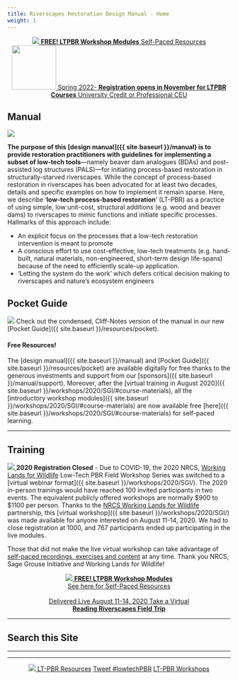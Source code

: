```yaml
---
title: Riverscapes Restoration Design Manual - Home
weight: 1
---
```

<div align="center">
<a class=" button hollow" href="{{ site.baseurl }}/resources/Topics"><img src="{{ site.baseurl }}/assets/images/PBR-LT_round_30.png">  <b>FREE!  LTPBR Workshop Modules</b>   Self-Paced Resources  <i class="fa fa-leanpub" aria-hidden="true"></i>  </a>
<br>
<a class=" button hollow" href="{{ site.baseurl }}/workshops/uni"><img width="100" src="{{ site.baseurl }}/assets/images/sponsors/USU.png">  Spring 2022- <b> Registration opens in November for  LTPBR Courses</b>  University Credit or Professional CEU  <i class="fa fa-graduation-cap"></i>  </a>
</div>


## Manual

<a href="{{ site.baseurl }}/manual"><img class="float-right" src="{{ site.baseurl }}/assets/images/covers/Manual_Tilted_400.png"></a> 

**The purpose of this [design manual]({{ site.baseurl }}/manual) is to provide restoration practitioners with guidelines for implementing a subset of low-tech tools**—namely beaver dam analogues (BDAs) and post-assisted log structures (PALS)—for initiating process-based restoration in structurally-starved riverscapes. While the concept of process-based restoration in riverscapes has been advocated for at least two decades, details and specific examples on how to implement it remain sparse. Here, we describe ‘**low-tech process-based restoration**’ (LT-PBR) as a practice of using simple, low unit-cost, structural additions (e.g. wood and beaver dams) to riverscapes to mimic functions and initiate specific processes. Hallmarks of this approach include:

- An explicit focus on the processes that a low-tech restoration intervention is meant to promote
- A conscious effort to use cost-effective, low-tech treatments (e.g. hand-built, natural materials, non-engineered, short-term design life-spans) because of the need to efficiently scale-up application. 
- ‘Letting the system do the work’ which defers critical decision making to riverscapes and nature’s ecosystem engineers

## Pocket Guide
<a href="{{ site.baseurl }}/resources/pocket"><img class="float-right" src="{{ site.baseurl }}/assets/images/covers/pocket_guide_cover_150w.png"></a> 
Check out the condensed, Cliff-Notes version of the manual in our new [Pocket Guide]({{ site.baseurl }}/resources/pocket).


#### Free Resources!

The [design manual]({{ site.baseurl }}/manual) and  [Pocket Guide]({{ site.baseurl }}/resources/pocket) are available digitally for free thanks to the generous investments and support from our [sponsors]({{ site.baseurl }}/manual/support). Moreover, after the [virtual training in August 2020]({{ site.baseurl }}/workshops/2020/SGI/#course-materials), all the [introductory workshop modules]({{ site.baseurl }}/workshops/2020/SGI/#course-materials) are now available free [here]({{ site.baseurl }}/workshops/2020/SGI/#course-materials) for self-paced learning. 

-------
## Training
<a href="https://www.nrcs.usda.gov/wps/portal/nrcs/detail/national/plantsanimals/fishwildlife/?cid=stelprdb1046975"><img class="float-left" src="{{ site.baseurl }}/assets/images/sponsors/WLFW_100.png"> </a> **2020 Registration Closed** -  Due to COVID-19, the 2020 NRCS, [Working Lands for Wildlife](https://www.nrcs.usda.gov/wps/portal/nrcs/detail/national/plantsanimals/fishwildlife/?cid=stelprdb1046975) Low-Tech PBR Field Workshop Series was switched to a [virtual webinar format]({{ site.baseurl }}/workshops/2020/SGI/). The 2020 in-person trainings would have reached 100 invited participants in two events. The equivalent publicly offered workshops are normally $900 to $1100 per person.  Thanks to the [NRCS Working Lands for Wildlife](https://www.nrcs.usda.gov/wps/portal/nrcs/detail/national/plantsanimals/fishwildlife/?cid=stelprdb1046975) partnership, this [virtual workshop]({{ site.baseurl }}/workshops/2020/SGI/) was made available for anyone interested on August 11-14, 2020. We had to close registration at 1000, and 767 participants ended up participating in the live modules. 



Those that did not make the live virtual workshop can take advantage of [self-paced recordings, exercises and content](http://lowtechpbr.restoration.usu.edu/workshops/2020/SGI/#slides--handouts) at any time. Thank you NRCS, Sage Grouse Initiative and Working Lands for Wildlife!



<div align="center">
<a class=" button" href="{{ site.baseurl }}/workshops/2020/SGI/#course-materials"><img src="{{ site.baseurl }}/assets/images/PBR-LT_round_30.png"> <b>FREE!  LTPBR Workshop Modules</b><br> See here for Self-Paced Resources<br> <br> <i class="fa fa-graduation-cap"></i>  Delivered Live August 11-14, 2020 </a>
<a class="hollow button" href="{{ site.baseurl }}/resources/Topics/03_Planning/sturcturalForcing.html"><i class="fa fa-blind" aria-hidden="true"></i>  Take a Virtual<br> <b>Reading Riverscapes Field Trip</b> </a> 
</div>

---------
## Search this Site
<div align="center">
<script async src="https://cse.google.com/cse.js?cx=f424951c78d0b3cdd"></script>
<div class="gcse-search"></div>
</div>

--------


-------


<div align="center">
<a class="hollow button" href="{{ site.baseurl }}/resources"><img src="{{ site.baseurl }}/assets/images/PBR-LT_round_30.png"> LT-PBR Resources</a>
<a class="hollow button" href="https://twitter.com/intent/tweet?button_hashtag=lowtechPBR&ref_src=twsrc%5Etfw" class="twitter-hashtag-button" data-show-count="false">Tweet #lowtechPBR</a><script async src="https://platform.twitter.com/widgets.js" charset="utf-8"></script>
<a class="hollow button" href="{{ site.baseurl }}/workshops"><i class="fa fa-graduation-cap" aria-hidden="true"></i> LT-PBR Workshops</a>

</div>